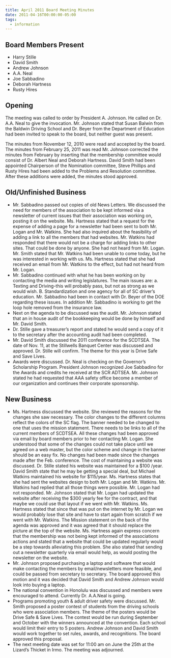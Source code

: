 ```yaml
---
title: April 2011 Board Meeting Minutes
date: 2011-04-16T00:00:00-05:00
tags:
  - information
---
```

## Board Members Present
* Harry Stille
* David Smith
* Andrew Johnson
* A.A. Neal
* Joe Sabbadino
* Deborah Hartness
* Rusty Hires

## Opening
The meeting was called to order by President A. Johnson. He called on Dr. A.A. Neal to give the invocation. Mr. Johnson stated that Susan Balwin from the Baldwin Driving School and Dr. Beyer from the Department of Education had been invited to speak to the board, but neither guest was present.

The minutes from November 12, 2010 were read and accepted by the board. The minutes from February 25, 2011 was read Mr. Johnson corrected the minutes from February by inserting that the membership committee would consist of Dr. Albert Neal and Deborah Hartness. David Smith had been appointed Chairperson of the Nomination committee, Steve Phillips and Rusty Hires had been added to the Problems and Resolution committee. After these additions were added, the minutes stood approved.

## Old/Unfinished Business
* Mr. Sabbadino passed out copies of old News Letters. We discussed the need for members of the association to be kept informed via a newsletter of current issues that their association was working on, posting it on the website. Ms. Hartness stated that a request for the expense of adding a page for a newsletter had been sent to both Mr. Logan and Mr. Watkins. She had also inquired about the feasibility of adding a link to all the members that had websites. Mr. Watkins had responded that there would not be a charge for adding links to other sites. That could be done by anyone. She had not heard from Mr. Logan. Mr. Smith stated that Mr. Watkins had been unable to come today, but he was interested in working with us. Ms. Hartness stated that she had received an email from Mr. Watkins to the effect, but had not heard from Mr. Logan. 
* Mr. Sabbadino continued with what he has been working on by contacting the media and writing legislatures. The main issues are: a. Texting and Driving-this will probably pass, but not as strong as we would wish. B. Standardization and one agency for all of SC driver’s education. Mr. Sabbadino had been in contact with Dr. Beyer of the DOE regarding these issues. In addition Mr. Sabbadino is working to get the loop hole removed from the insurance law.
* Next on the agenda to be discussed was the audit. Mr. Johnson stated that an in house audit of the bookkeeping would be done by himself and Mr. David Smith.
* Dr. Stille gave a treasurer’s report and stated he would send a copy of it to the secretary after the accounting audit had been completed. 
* Mr. David Smith discussed the 2011 conference for the SCDTSEA. The date of Nov. 11, at the Stillwells Banquet Center was discussed and approved. Dr. Stille will confirm. The theme for this year is Drive Safe and Save Lives. 
* Awards were discussed. Dr. Neal is checking on the Governor’s Scholarship Program. President Johnson recognized Joe Sabbadino for the Awards and credits he received at the SCR ADTSEA. Mr. Johnson stated he had requested that AAA safety office become a member of our organization and continues their corporate sponsorship. 

## New Business
* Ms. Hartness discussed the website. She reviewed the reasons for the changes she saw necessary. The color changes to the different columns reflect the colors of the SC flag. The banner needed to be changed to one that uses the mission statement. There needs to be links to all of the current members of SCDTSEA. All these changes had been approved via email by board members prior to her contacting Mr. Logan. She understood that some of the changes could not take place until we agreed on a web master, but the color scheme and change in the banner should be an easy fix. No changes had been made since the changes made after the Feb. conference. The cost of maintaining a website was discussed. Dr. Stille stated his website was maintained for a $100 /year. David Smith state that he may be getting a special deal, but Michael Watkins maintained his website for $115/year. Ms. Hartness states that she had sent the websites design to both Mr. Logan and Mr. Watkins. Mr. Watkins had replied that all those things were possible. Mr. Logan had not responded. Mr. Johnson stated that Mr. Logan had updated the website after receiving the $300 yearly fee for the contract, and that maybe we could use that layout if we went with Mr. Watkins. Ms. Hartness stated that since that was put on the internet by Mr. Logan we would probably lose that site and have to start again from scratch if we went with Mr. Watkins. The Mission statement on the back of the agenda was approved and it was agreed that it should replace the picture at the top of the website. Ms. Hartness again express concern that the membership was not being kept informed of the associations actions and stated that a website that could be updated regularly would be a step towards alleviating this problem. She also stated that sending out a newsletter quarterly via email would help, as would posting the newsletter on the website.
* Mr. Johnson proposed purchasing a laptop and software that would make contacting the members by email/newsletters more feasible, and could be passed from secretary to secretary. The board approved this motion and it was decided that David Smith and Andrew Johnson would look into buying a laptop. 
* The national convention in Honolulu was discussed and members were encouraged to attend. Currently Dr. A.A.Neal is going.
* Programs promoting youth & adult driver safety were discussed. Mr. Smith proposed a poster contest of students from the driving schools who were association members. The theme of the posters would be Drive Safe & Save Lives. The contest would be run during September and October with the winners announced at the convention. Each school would limit their entry to 5 posters. Andrew Johnson and David Smith would work together to set rules, awards, and recognitions. The board approved this proposal. 
* The next meeting date was set for 11:00 am on June the 25th at the Lizard’s Thicket in Irmo. The meeting was adjourned.